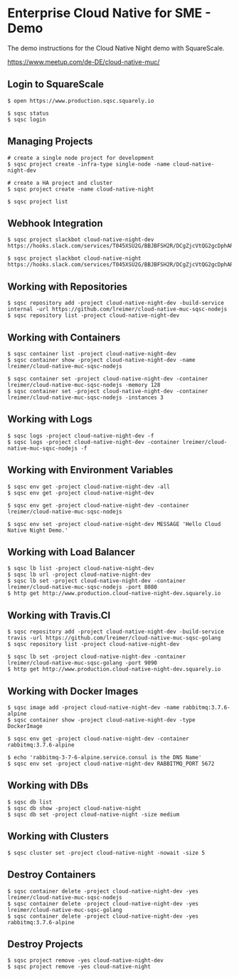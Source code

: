 # Enterprise Cloud Native for SME - Demo

The demo instructions for the Cloud Native Night demo with SquareScale.

https://www.meetup.com/de-DE/cloud-native-muc/

## Login to SquareScale

```
$ open https://www.production.sqsc.squarely.io

$ sqsc status
$ sqsc login
```

## Managing Projects

```
# create a single node project for development
$ sqsc project create -infra-type single-node -name cloud-native-night-dev

# create a HA project and cluster
$ sqsc project create -name cloud-native-night

$ sqsc project list
```

## Webhook Integration

```
$ sqsc project slackbot cloud-native-night-dev https://hooks.slack.com/services/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

$ sqsc project slackbot cloud-native-night https://hooks.slack.com/services/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
```

## Working with Repositories

```
$ sqsc repository add -project cloud-native-night-dev -build-service internal -url https://github.com/lreimer/cloud-native-muc-sqsc-nodejs
$ sqsc repository list -project cloud-native-night-dev
```

## Working with Containers

```
$ sqsc container list -project cloud-native-night-dev
$ sqsc container show -project cloud-native-night-dev -name lreimer/cloud-native-muc-sqsc-nodejs

$ sqsc container set -project cloud-native-night-dev -container lreimer/cloud-native-muc-sqsc-nodejs -memory 128
$ sqsc container set -project cloud-native-night-dev -container lreimer/cloud-native-muc-sqsc-nodejs -instances 3
```

## Working with Logs

```
$ sqsc logs -project cloud-native-night-dev -f
$ sqsc logs -project cloud-native-night-dev -container lreimer/cloud-native-muc-sqsc-nodejs -f
```

## Working with Environment Variables

```
$ sqsc env get -project cloud-native-night-dev -all
$ sqsc env get -project cloud-native-night-dev

$ sqsc env get -project cloud-native-night-dev -container lreimer/cloud-native-muc-sqsc-nodejs

$ sqsc env set -project cloud-native-night-dev MESSAGE 'Hello Cloud Native Night Demo.'
```

## Working with Load Balancer

```
$ sqsc lb list -project cloud-native-night-dev
$ sqsc lb url -project cloud-native-night-dev
$ sqsc lb set -project cloud-native-night-dev -container lreimer/cloud-native-muc-sqsc-nodejs -port 8080
$ http get http://www.production.cloud-native-night-dev.squarely.io
```

## Working with Travis.CI

```
$ sqsc repository add -project cloud-native-night-dev -build-service travis -url https://github.com/lreimer/cloud-native-muc-sqsc-golang
$ sqsc repository list -project cloud-native-night-dev

$ sqsc lb set -project cloud-native-night-dev -container lreimer/cloud-native-muc-sqsc-golang -port 9090
$ http get http://www.production.cloud-native-night-dev.squarely.io
```

## Working with Docker Images

```
$ sqsc image add -project cloud-native-night-dev -name rabbitmq:3.7.6-alpine
$ sqsc container show -project cloud-native-night-dev -type DockerImage

$ sqsc env get -project cloud-native-night-dev -container rabbitmq:3.7.6-alpine

$ echo 'rabbitmq-3-7-6-alpine.service.consul is the DNS Name'
$ sqsc env set -project cloud-native-night-dev RABBITMQ_PORT 5672
```

## Working with DBs

```
$ sqsc db list
$ sqsc db show -project cloud-native-night
$ sqsc db set -project cloud-native-night -size medium
```

## Working with Clusters

```
$ sqsc cluster set -project cloud-native-night -nowait -size 5
```

## Destroy Containers

```
$ sqsc container delete -project cloud-native-night-dev -yes lreimer/cloud-native-muc-sqsc-nodejs
$ sqsc container delete -project cloud-native-night-dev -yes lreimer/cloud-native-muc-sqsc-golang
$ sqsc container delete -project cloud-native-night-dev -yes rabbitmq:3.7.6-alpine
```

## Destroy Projects

```
$ sqsc project remove -yes cloud-native-night-dev
$ sqsc project remove -yes cloud-native-night
```
